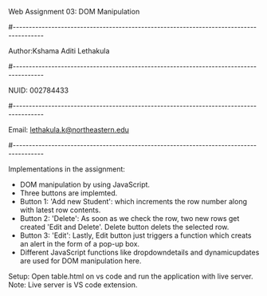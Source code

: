 Web Assignment 03: DOM Manipulation

#---------------------------------------------------------------------------------------

Author:Kshama Aditi Lethakula

#---------------------------------------------------------------------------------------

NUID: 002784433

#---------------------------------------------------------------------------------------

Email: lethakula.k@northeastern.edu

#---------------------------------------------------------------------------------------

Implementations in the assignment:

- DOM manipulation by using JavaScript.
- Three buttons are implemted.
- Button 1: 'Add new Student': which increments the row number along with latest row contents.
- Button 2: 'Delete': As soon as we check the row, two new rows get created 'Edit and Delete'. Delete button delets the selected row.
- Button 3: 'Edit': Lastly, Edit button just triggers a function which creats an alert in the form of a pop-up box.
- Different JavaScript functions like dropdowndetails and dynamicupdates are used for DOM manipulation here.

Setup:
Open table.html on vs code and run the application with live server.
Note: Live server is VS code extension.
